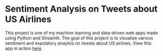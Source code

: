 # Sentiment Analysis on Tweets about US Airlines
This project is one of my machine learning and data-driven web apps made using Python and Streamlit. 
The goal of this project is to visualize various sentiment and expolatory anaylsis on tweets about US airlines.
 View this app in action [here](https://airline-sentiment.herokuapp.com)
